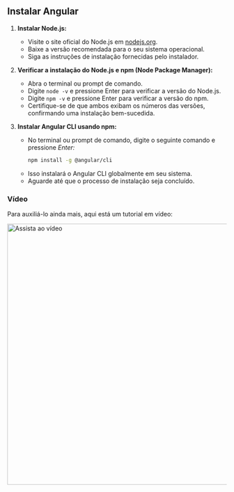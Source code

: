 ## Instalar Angular

1. **Instalar Node.js:**
    - Visite o site oficial do Node.js em [nodejs.org](https://nodejs.org/en/download).
    - Baixe a versão recomendada para o seu sistema operacional.
    - Siga as instruções de instalação fornecidas pelo instalador.

2. **Verificar a instalação do Node.js e npm (Node Package Manager):**
    - Abra o terminal ou prompt de comando.
    - Digite `node -v` e pressione Enter para verificar a versão do Node.js.
    - Digite `npm -v` e pressione Enter para verificar a versão do npm.
    - Certifique-se de que ambos exibam os números das versões, confirmando uma instalação bem-sucedida.

3. **Instalar Angular CLI usando npm:**
    - No terminal ou prompt de comando, digite o seguinte comando e pressione *Enter:*
        ```sh
        npm install -g @angular/cli
        ```
    - Isso instalará o Angular CLI globalmente em seu sistema.
    - Aguarde até que o processo de instalação seja concluído.

### Vídeo

Para auxiliá-lo ainda mais, aqui está um tutorial em vídeo:

<a href="https://youtu.be/3a3157z68yA">
    <img src="https://img.youtube.com/vi/3a3157z68yA/maxresdefault.jpg" alt="Assista ao vídeo" style="width:600px;"/>
</a>
